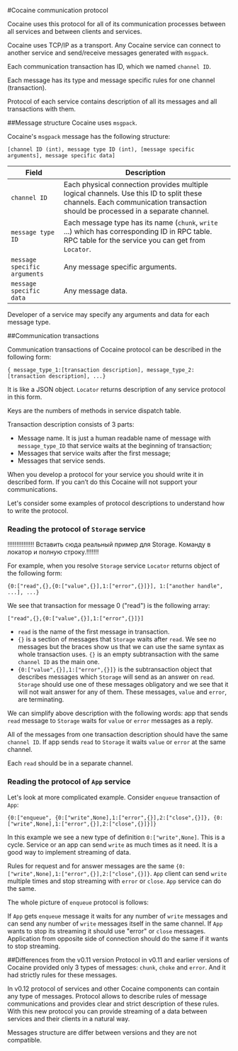 ﻿#Cocaine communication protocol

Cocaine uses this protocol for all of its communication processes between all services and between clients and services.

Cocaine uses TCP/IP as a transport. Any Cocaine service can connect to another service and send/receive messages generated with ``msgpack``.

Each communication transaction has ID, which we named ``channel ID``.

Each message has its type and message specific rules for one channel (transaction).

Protocol of each service contains description of all its messages and all transactions with them.

##Message structure
Cocaine uses ``msgpack``.

Cocaine's ``msgpack`` message has the following structure:

```
[channel ID (int), message type ID (int), [message specific arguments], message specific data]
```

|Field|Description|
|-----------|-----------|
|``channel ID``|  Each physical connection provides multiple logical channels. Use this ID to split these channels. Each communication transaction should be processed in a separate channel. |
|``message type ID``| Each message type has its name (``chunk``, ``write`` ...) which has corresponding ID in RPC table. RPC table for the service you can get from ``Locator``. |
|``message specific arguments``| Any message specific arguments.|
|``message specific data``| Any message data.|

Developer of a service may specify any arguments and data for each message type.

##Communication transactions

Communication transactions of Cocaine protocol can be described in the following form:

```
{ message_type_1:[transaction description], message_type_2:[transaction description], ...}
```

It is like a JSON object. ``Locator`` returns description of any service protocol in this form.

Keys are the numbers of methods in service dispatch table.

Transaction description consists of 3 parts:
  * Message name. It is just a human readable name of message with ``message_type_ID`` that service waits at the beginning of transaction;
  * Messages that service waits after the first message;
  * Messages that service sends.

When you develop a protocol for your service you should write it in described form. If you can’t do this Cocaine will not support your communications.

Let's consider some examples of protocol descriptions to understand how to write the protocol.

### Reading the protocol of ``Storage`` service

!!!!!!!!!!!!!!! Вставить сюда реальный пример для Storage. Команду в локатор и полную строку.!!!!!!!

For example, when you resolve ``Storage`` service ``Locator`` returns object of the following form:

```
{0:["read",{},{0:["value",{}],1:["error",{}]}], 1:["another handle", ...], ...}
```

We see that transaction for message 0 ("read") is the following array:

```
["read",{},{0:["value",{}],1:["error",{}]}]
```

  * ``read`` is the name of the first message in transaction.
  * ``{}`` is a section of messages that ``Storage`` waits after ``read``. We see no messages but the braces show us that we can use the same syntax as whole transaction uses. ``{}`` is an empty subtransaction with the same ``channel ID`` as the main one.
  * ``{0:["value",{}],1:["error",{}]}`` is the subtransaction object that describes messages which ``Storage`` will send as an answer on ``read``. ``Storage`` should use one of these messages obligatory and we see that it will not wait answer for any of them. These messages, ``value`` and ``error``, are terminating.

We can simplify above description with the following words: app that sends ``read`` message to ``Storage`` waits for ``value`` or ``error`` messages as a reply. 

All of the messages from one transaction description should have the same ``channel ID``. If app sends ``read`` to ``Storage`` it waits ``value`` or ``error`` at the same channel. 

Each ``read`` should be in a separate channel.

### Reading the protocol of ``App`` service

Let's look at more complicated example. Consider ``enqueue`` transaction of ``App``:

```
{0:["enqueue", {0:["write",None],1:["error",{}],2:["close",{}]}, {0:["write",None],1:["error",{}],2:["close",{}]}]}
```

In this example we see a new type of definition ``0:["write",None]``. This is a cycle. Service or an app can send ``write`` as much times as it need. It is a good way to implement streaming of data.

Rules for request and for answer messages are the same ``{0:["write",None],1:["error",{}],2:["close",{}]}``. ``App`` client can send ``write`` multiple times and stop streaming with ``error`` or ``close``. ``App`` service can do the same.

The whole picture of ``enqueue`` protocol is follows:

If ``App`` gets ``enqueue`` message it waits for any number of ``write`` messages and can send any number of ``write`` messages itself in the same channel. If ``App`` wants to stop its streaming it should use "error" or ``close`` messages. Application from opposite side of connection should do the same if it wants to stop streaming.


##Differences from the v0.11 version
Protocol in v0.11 and earlier versions of Cocaine provided only 3 types of messages: ``chunk``, ``choke`` and ``error``. And it had strictly rules for these messages. 

In v0.12 protocol of services and other Cocaine components can contain any type of messages. Protocol allows to describe rules of message communications and provides clear and strict description of these rules. With this new protocol you can provide streaming of a data between services and their clients in a natural way. 

Messages structure are differ between versions and they are not compatible.

